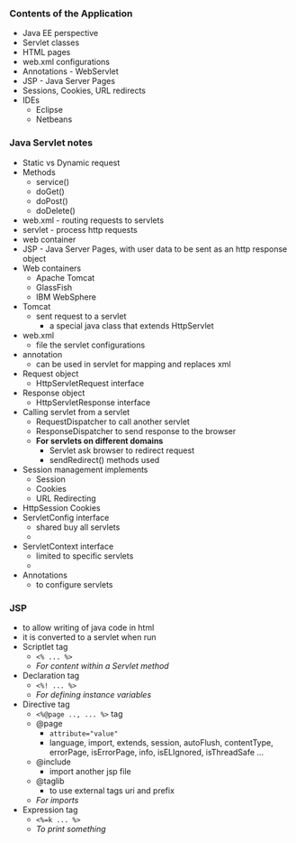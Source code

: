 ### **Contents of the Application**
* Java EE perspective
* Servlet classes
* HTML pages
* web.xml configurations
* Annotations - WebServlet
* JSP - Java Server Pages
* Sessions, Cookies, URL redirects
* IDEs 
	- Eclipse
	- Netbeans

### **Java Servlet notes**
* Static vs Dynamic request
* Methods
	- service()
	- doGet()
	- doPost()
	- doDelete()
* web.xml - routing requests to servlets
* servlet - process http requests
* web container
* JSP - Java Server Pages, with user data to be sent as an http response object
* Web containers
	- Apache Tomcat
	- GlassFish
	- IBM WebSphere
* Tomcat 
	- sent request to a servlet 
		- a special java class that extends HttpServlet
* web.xml 
	- file the servlet configurations
* annotation 
	- can be used in servlet for mapping and replaces xml
* Request object 
	- HttpServletRequest interface
* Response object 
	- HttpServletResponse interface
* Calling servlet from a servlet
	- RequestDispatcher to call another servlet
	- ResponseDispatcher to send response to the browser
	- **For servlets on different domains**
		- Servlet ask browser to redirect request
		- sendRedirect() methods used
* Session management implements
	- Session
	- Cookies
	- URL Redirecting
* HttpSession Cookies
* ServletConfig interface
	- shared buy all servlets
	- <context-param>
* ServletContext interface
	- limited to specific servlets
	- <init-param>
* Annotations
	- to configure servlets 
	
### **JSP**
* to allow writing of java code in html
* it is converted to a servlet when run
* Scriptlet tag 
	- `<% ... %>` 
	- _For content within a Servlet method_
* Declaration tag
	- `<%! ... %>`
	- _For defining instance variables_
* Directive tag
	- `<%@page .., ... %>` tag 
	- @page
		- `attribute="value"`
		- language, import, extends, session, autoFlush, contentType, errorPage, isErrorPage, info, isELIgnored, isThreadSafe ...
	- @include
		- import another jsp file
	- @taglib
		- to use external tags
		uri and prefix
	- _For imports_
* Expression tag
	- `<%=k ... %>`
	- _To print something_
